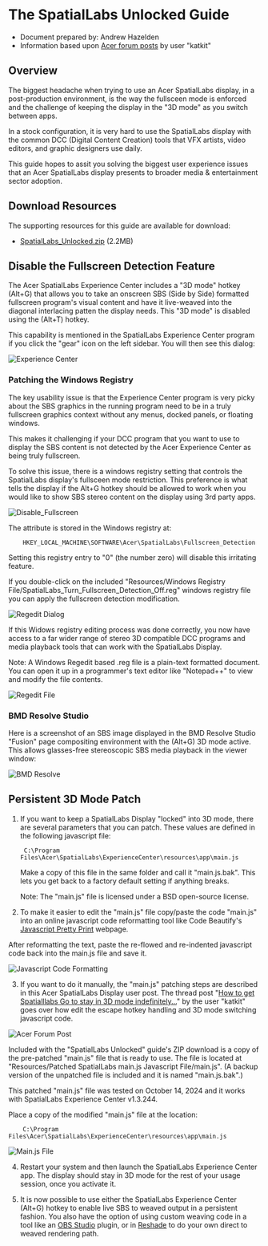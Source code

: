 # The SpatialLabs Unlocked Guide

- Document prepared by: Andrew Hazelden
- Information based upon [Acer forum posts](https://community.acer.com/en/discussion/712715/how-to-get-spatialllabs-go-to-stay-in-3d-mode-indefinitely) by user "katkit"  

## Overview

The biggest headache when trying to use an Acer SpatialLabs display, in a post-production environment, is the way the fullsceen mode is enforced and the challenge of keeping the display in the "3D mode" as you switch between apps.

In a stock configuration, it is very hard to use the SpatialLabs display with the common DCC (Digital Content Creation) tools that VFX artists, video editors, and graphic designers use daily.

This guide hopes to assit you solving the biggest user experience issues that an Acer SpatialLabs display presents to broader media & entertainment sector adoption.

## Download Resources

The supporting resources for this guide are available for download:  
- [SpatialLabs_Unlocked.zip](https://kartaverse.github.io/OpenDisplayXR/guides/Acer_SpatialLabs_Display/SpatialLabs_Unlocked.zip) (2.2MB)

## Disable the Fullscreen Detection Feature

The Acer SpatialLabs Experience Center includes a "3D mode" hotkey (Alt+G) that allows you to take an onscreen SBS (Side by Side) formatted fullscreen program's visual content and have it live-weaved into the diagonal interlacing patten the display needs. This "3D mode" is disabled using the (Alt+T) hotkey.

This capability is mentioned in the SpatialLabs Experience Center program if you click the "gear" icon on the left sidebar. You will then see this dialog:

![Experience Center](Images/Experience_Center_SBS_Mode.png)

### Patching the Windows Registry

The key usability issue is that the Experience Center program is very picky about the SBS graphics in the running program need to be in a truly fullscreen graphics context without any menus, docked panels, or floating windows.

This makes it challenging if your DCC program that you want to use to display the SBS content is not detected by the Acer Experience Center as being truly fullscreen.

To solve this issue, there is a windows registry setting that controls the SpatialLabs display's fullsceen mode restriction. This preference is what tells the display if the Alt+G hotkey should be allowed to work when you would like to show SBS stereo content on the display using 3rd party apps.

![Disable_Fullscreen](Images/Regedit_Disable_Fullscreen_Detection.png)

The attribute is stored in the Windows registry at:

		HKEY_LOCAL_MACHINE\SOFTWARE\Acer\SpatialLabs\Fullscreen_Detection

Setting this registry entry to "0" (the number zero) will disable this irritating feature.

If you double-click on the included "Resources/Windows Registry File/SpatialLabs_Turn_Fullscreen_Detection_Off.reg" windows registry file you can apply the fullscreen detection modification.

![Regedit Dialog](Images/apply_registry.png)

If this Widows registry editing process was done correctly, you now have access to a far wider range of stereo 3D compatible DCC programs and media playback tools that can work with the SpatialLabs Display. 

Note: A Windows Regedit based .reg file is a plain-text formatted document. You can open it up in a programmer's text editor like "Notepad++" to view and modify the file contents.

![Regedit File](Images/regedit_file_contents.png)

### BMD Resolve Studio

Here is a screenshot of an SBS image displayed in the BMD Resolve Studio "Fusion" page compositing environment with the (Alt+G) 3D mode active. This allows glasses-free stereoscopic SBS media playback in the viewer window:

![BMD Resolve](Images/BMD_Resolve_SBS_Mode.jpg)

## Persistent 3D Mode Patch

1. If you want to keep a SpatialLabs Display "locked" into 3D mode, there are several parameters that you can patch. These values are defined in the following javascript file:

		C:\Program Files\Acer\SpatialLabs\ExperienceCenter\resources\app\main.js

	Make a copy of this file in the same folder and call it "main.js.bak". This lets you get back to a factory default setting if anything breaks.

	Note: The "main.js" file is licensed under a BSD open-source license.

2. To make it easier to edit the "main.js" file copy/paste the code "main.js" into an online javascript code reformatting tool like Code Beautify's [Javascript Pretty Print](https://codebeautify.org/javascript-pretty-print) webpage.

After reformatting the text, paste the re-flowed and re-indented javascript code back into the main.js file and save it.

![Javascript Code Formatting](Images/javascript_pretty_print.png)

3. If you want to do it manually, the "main.js" patching steps are described in this Acer SpatialLabs Display user post. The thread post "[How to get Spatialllabs Go to stay in 3D mode indefinitely...](https://community.acer.com/en/discussion/712715/how-to-get-spatialllabs-go-to-stay-in-3d-mode-indefinitely)" by the user "katkit" goes over how edit the escape hotkey handling and 3D mode switching javascript code.

![Acer Forum Post](Images/acer_forum_post.png)

Included with the "SpatialLabs Unlocked" guide's ZIP download is a copy of the pre-patched "main.js" file that is ready to use. The file is located at "Resources/Patched SpatialLabs main.js Javascript File/main.js". (A backup version of the unpatched file is included and it is named "main.js.bak".)
	
This patched "main.js" file was tested on October 14, 2024 and it works with SpatialLabs Experience Center v1.3.244.

Place a copy of the modified "main.js" file at the location:

		C:\Program Files\Acer\SpatialLabs\ExperienceCenter\resources\app\main.js

![Main.js File](Images/installing_mainjs_file.png)

4. Restart your system and then launch the SpatialLabs Experience Center app. The display should stay in 3D mode for the rest of your usage session, once you activate it.

5. It is now possible to use either the SpatialLabs Experience Center (Alt+G) hotkey to enable live SBS to weaved output in a persistent fashion. You also have the option of using custom weaving code in a tool like an [OBS Studio](https://obsproject.com/) plugin, or in [Reshade](https://reshade.me/) to do your own direct to weaved rendering path.

